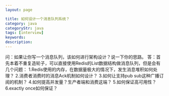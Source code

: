 ```yaml
---
layout: page

title: 如何设计一个消息队列系统？
category: java
categoryStr: java
tags: [interview]
keywords:
description:
---
```



问：如果让你写一个消息队列，该如何进行架构设计？说一下你的思路。
答：首先本着不重复造轮子，可以直接使用Redis的List数据结构做消息队列，但是会有几个问题：
1.Redis使用的内存，在数据量极大的情况下，发生消息堆积如何处理？
2.消费者消费时的消息Ack机制如何设计？
3.如何让支持pub sub这种广播订阅的机制？
4.如何提高并发量？生产者端和消费这端？
5.如何保证高可用性？
6.exactly once如何保证？
